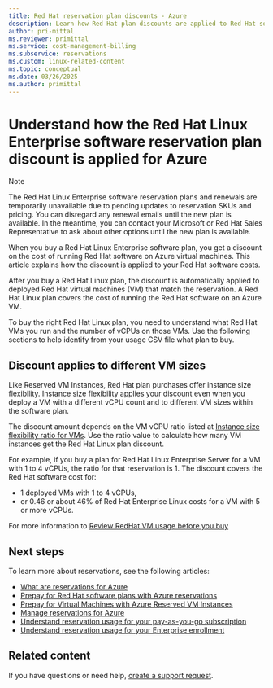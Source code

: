 ```yaml
---
title: Red Hat reservation plan discounts - Azure
description: Learn how Red Hat plan discounts are applied to Red Hat software on virtual machines.
author: pri-mittal
ms.reviewer: primittal
ms.service: cost-management-billing
ms.subservice: reservations
ms.custom: linux-related-content
ms.topic: conceptual
ms.date: 03/26/2025
ms.author: primittal
---
```

# Understand how the Red Hat Linux Enterprise software reservation plan discount is applied for Azure

> [!NOTE]
> The Red Hat Linux Enterprise software reservation plans and renewals are temporarily unavailable due to pending updates to reservation SKUs and pricing. You can disregard any renewal emails until the new plan is available. In the meantime, you can contact your Microsoft or Red Hat Sales Representative to ask about other options until the new plan is available.

When you buy a Red Hat Linux Enterprise software plan, you get a discount on the cost of running Red Hat software on Azure virtual machines. This article explains how the discount is applied to your Red Hat software costs.

After you buy a Red Hat Linux plan, the discount is automatically applied to deployed Red Hat virtual machines (VM) that match the reservation. A Red Hat Linux plan covers the cost of running the Red Hat software on an Azure VM.

To buy the right Red Hat Linux plan, you need to understand what Red Hat VMs you run and the number of vCPUs on those VMs. Use the following sections to help identify from your usage CSV file what plan to buy.

## Discount applies to different VM sizes

Like Reserved VM Instances, Red Hat plan purchases offer instance size flexibility. Instance size flexibility applies your discount even when you deploy a VM with a different vCPU count and to different VM sizes within the software plan.

The discount amount depends on the VM vCPU ratio listed at [Instance size flexibility ratio for VMs](/azure/virtual-machines/reserved-vm-instance-size-flexibility#instance-size-flexibility-ratio-for-vms). Use the ratio value to calculate how many VM instances get the Red Hat Linux plan discount.

For example, if you buy a plan for Red Hat Linux Enterprise Server for a VM with 1 to 4 vCPUs, the ratio for that reservation is 1. The discount covers the Red Hat software cost for:

- 1 deployed VMs with 1 to 4 vCPUs,
- or 0.46 or about 46% of Red Hat Enterprise Linux costs for a VM with 5 or more vCPUs.

For more information to [Review RedHat VM usage before you buy](understand-suse-reservation-charges.md#review-redhat-vm-usage-before-you-buy)

## Next steps

To learn more about reservations, see the following articles:

- [What are reservations for Azure](save-compute-costs-reservations.md)
- [Prepay for Red Hat software plans with Azure reservations](/azure/virtual-machines/linux/prepay-suse-software-charges)
- [Prepay for Virtual Machines with Azure Reserved VM Instances](/azure/virtual-machines/prepay-reserved-vm-instances)
- [Manage reservations for Azure](manage-reserved-vm-instance.md)
- [Understand reservation usage for your pay-as-you-go subscription](understand-reserved-instance-usage.md)
- [Understand reservation usage for your Enterprise enrollment](understand-reserved-instance-usage-ea.md)

## Related content

If you have questions or need help, [create a support request](https://portal.azure.com/#blade/Microsoft_Azure_Support/HelpAndSupportBlade/newsupportrequest).
